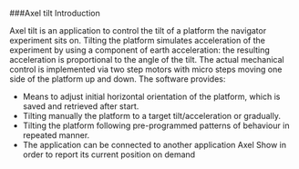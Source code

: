 ###Axel tilt Introduction

Axel tilt is an application to control the tilt of a platform the navigator experiment sits on. Tilting the platform simulates acceleration of the experiment by using a component of earth acceleration: the resulting acceleration is proportional to the angle of the tilt. The actual mechanical control is implemented via two step motors with micro steps moving one side of the platform up and down. 
The software provides:
-	Means to adjust initial horizontal orientation of the platform, which is saved and retrieved after start.
-	Tilting manually the platform to a target tilt/acceleration or gradually.
-	Tilting the platform following pre-programmed patterns of behaviour in repeated manner.
-	The application can be connected to another application Axel Show in order to report its current position on demand

